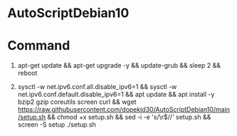 # AutoScriptDebian10

# Command

1. apt-get update && apt-get upgrade -y && update-grub && sleep 2 && reboot

2. sysctl -w net.ipv6.conf.all.disable_ipv6=1 && sysctl -w net.ipv6.conf.default.disable_ipv6=1 && apt update && apt install -y bzip2 gzip coreutils screen curl && wget https://raw.githubusercontent.com/dopekid30/AutoScriptDebian10/main/setup.sh && chmod +x setup.sh && sed -i -e 's/\r$//' setup.sh && screen -S setup ./setup.sh
